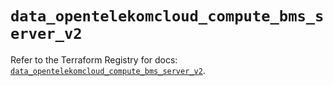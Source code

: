 # `data_opentelekomcloud_compute_bms_server_v2`

Refer to the Terraform Registry for docs: [`data_opentelekomcloud_compute_bms_server_v2`](https://registry.terraform.io/providers/opentelekomcloud/opentelekomcloud/1.36.19/docs/data-sources/compute_bms_server_v2).

